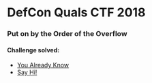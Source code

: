 # DefCon Quals CTF 2018
### Put on by the Order of the Overflow

#### Challenge solved:
- [You Already Know](already.md)
- [Say Hi!](hi.md)

